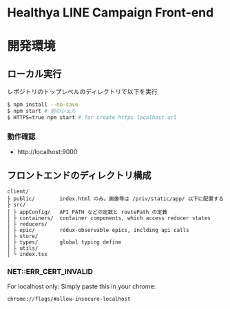 # Healthya LINE Campaign Front-end

# 開発環境

## ローカル実行

レポジトリのトップレベルのディレクトリで以下を実行

```bash
$ npm install --no-save
$ npm start # 別のシェル
$ HTTPS=true npm start # for create https localhost url
```

### 動作確認

- http://localhost:9000

## フロントエンドのディレクトリ構成

```
client/
├ public/        index.html のみ。画像等は /priv/static/app/ 以下に配置する
├ src/
│ ├ appConfig/   API_PATH などの定数と routePath の定義
│ ├ containers/  container components, which access reducer states
│ ├ reducers/
│ ├ epic/        redux-observable epics, inclding api calls
│ ├ store/
│ ├ types/       global typing define
│ ├ utils/
│ └ index.tsx
```

### NET::ERR_CERT_INVALID

For localhost only:
Simply paste this in your chrome:

```
chrome://flags/#allow-insecure-localhost
```
